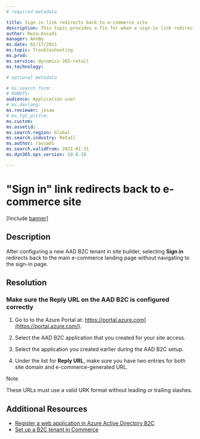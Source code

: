 ```yaml
---
# required metadata

title: Sign in link redirects back to e-commerce site
description: This topic provides a fix for when a sign-in link redirects back to the e-commerce site instead of the sign-in page. 
author: Reza-Assadi
manager: AnnBe
ms.date: 02/17/2021
ms.topic: Troubleshooting
ms.prod: 
ms.service: dynamics-365-retail
ms.technology: 

# optional metadata

# ms.search.form: 
# ROBOTS: 
audience: Application user
# ms.devlang: 
ms.reviewer: josaw
# ms.tgt_pltfrm: 
ms.custom: 
ms.assetid: 
ms.search.region: Global
ms.search.industry: Retail
ms.author: rassadi
ms.search.validFrom: 2021-01-31
ms.dyn365.ops.version: 10.0.18

---
```


# "Sign in" link redirects back to e-commerce site

[!include [banner](../../includes/banner.md)]

## Description
After configuring a new AAD B2C tenant in site builder, selecting **Sign in** redirects back to the main e-commerce landing page without navigating to the sign-in page.

## Resolution
### Make sure the **Reply** URL on the AAD B2C is configured correctly 

1. Go to to the Azure Portal at: https://portal.azure.com](https://portal.azure.com/).

1. Select the AAD B2C application that you created for your site access.

1. Select the application you created earlier during the AAD B2C setup.

1. Under the list for **Reply URL**, make sure you have two entries for both site domain and e-commerce-generated URL.

> [!NOTE]
> These URLs must use a valid URK format without leading or trailing slashes.

## Additional Resources
- [Register a web application in Azure Active Directory B2C](https://docs.microsoft.com/en-us/azure/active-directory-b2c/tutorial-register-applications?tabs=app-reg-ga#register-a-web-application)
- [Set up a B2C tenant in Commerce](../set-up-b2c-tenant.md)

